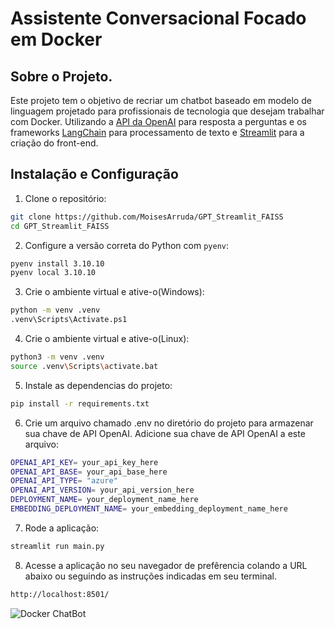 # Assistente Conversacional Focado em Docker

## Sobre o Projeto.

Este projeto tem o objetivo de recriar um chatbot baseado em modelo de linguagem projetado para profissionais de tecnologia que desejam trabalhar com Docker. Utilizando a [API da OpenAI](https://openai.com/blog/openai-api) para resposta a perguntas e os frameworks [LangChain](https://python.langchain.com/docs/get_started/introduction) para processamento de texto e [Streamlit](https://docs.streamlit.io/) para a criação do front-end.

## Instalação e Configuração

1. Clone o repositório:

```bash
git clone https://github.com/MoisesArruda/GPT_Streamlit_FAISS
cd GPT_Streamlit_FAISS
```

2. Configure a versão correta do Python com ```pyenv```:

```bash
pyenv install 3.10.10
pyenv local 3.10.10
```

3. Crie o ambiente virtual e ative-o(Windows):
```bash
python -m venv .venv
.venv\Scripts\Activate.ps1
```

4. Crie o ambiente virtual e ative-o(Linux):
```bash
python3 -m venv .venv
source .venv\Scripts\activate.bat
```

5. Instale as dependencias do projeto:
```bash
pip install -r requirements.txt
```

6. Crie um arquivo chamado .env no diretório do projeto para armazenar sua chave de API OpenAI. Adicione sua chave de API OpenAI a este arquivo:

```bash
OPENAI_API_KEY= your_api_key_here
OPENAI_API_BASE= your_api_base_here
OPENAI_API_TYPE= "azure"
OPENAI_API_VERSION= your_api_version_here
DEPLOYMENT_NAME= your_deployment_name_here
EMBEDDING_DEPLOYMENT_NAME= your_embedding_deployment_name_here
```

7. Rode a aplicação:

```bash
streamlit run main.py
```

8. Acesse a aplicação no seu navegador de prefêrencia colando a URL abaixo ou seguindo as instruções indicadas em seu terminal.

```bash
http://localhost:8501/
```

![Docker ChatBot]()